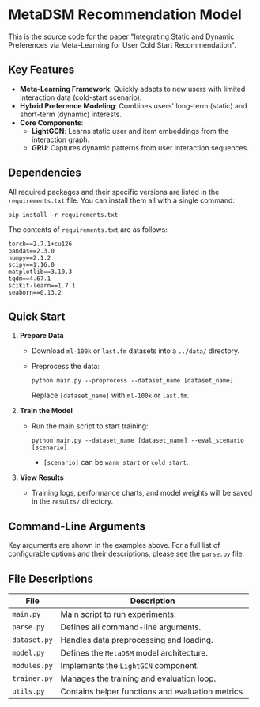 # MetaDSM Recommendation Model

This is the source code for the paper "Integrating Static and Dynamic Preferences via Meta-Learning for User Cold Start Recommendation".

## Key Features

- **Meta-Learning Framework**: Quickly adapts to new users with limited interaction data (cold-start scenario).
- **Hybrid Preference Modeling**: Combines users' long-term (static) and short-term (dynamic) interests.
- **Core Components**:
  - **LightGCN**: Learns static user and item embeddings from the interaction graph.
  - **GRU**: Captures dynamic patterns from user interaction sequences.

## Dependencies

All required packages and their specific versions are listed in the `requirements.txt` file. You can install them all with a single command:

```
pip install -r requirements.txt
```

The contents of `requirements.txt` are as follows:

```
torch==2.7.1+cu126
pandas==2.3.0
numpy==2.1.2
scipy==1.16.0
matplotlib==3.10.3
tqdm==4.67.1
scikit-learn==1.7.1
seaborn==0.13.2
```

## Quick Start

1. **Prepare Data**

   - Download `ml-100k` or `last.fm` datasets into a `../data/` directory.

   - Preprocess the data:

     ```
     python main.py --preprocess --dataset_name [dataset_name]
     ```

     Replace `[dataset_name]` with `ml-100k` or `last.fm`.

2. **Train the Model**

   - Run the main script to start training:

     ```
     python main.py --dataset_name [dataset_name] --eval_scenario [scenario]
     ```

     - `[scenario]` can be `warm_start` or `cold_start`.

3. **View Results**

   - Training logs, performance charts, and model weights will be saved in the `results/` directory.

## Command-Line Arguments

Key arguments are shown in the examples above. For a full list of configurable options and their descriptions, please see the `parse.py` file.

## File Descriptions

| File         | Description                                       |
| ------------ | ------------------------------------------------- |
| `main.py`    | Main script to run experiments.                   |
| `parse.py`   | Defines all command-line arguments.               |
| `dataset.py` | Handles data preprocessing and loading.           |
| `model.py`   | Defines the `MetaDSM` model architecture.         |
| `modules.py` | Implements the `LightGCN` component.              |
| `trainer.py` | Manages the training and evaluation loop.         |
| `utils.py`   | Contains helper functions and evaluation metrics. |
